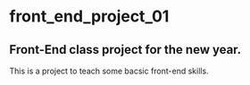 # front_end_project_01
## Front-End class project for the new year.
This is a project to teach some bacsic front-end skills.
